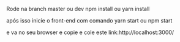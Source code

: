 Rode na branch master ou dev npm install ou yarn install

após isso inicie o front-end com comando yarn start ou npm start

e va no seu browser e copie e cole este link:http://localhost:3000/
